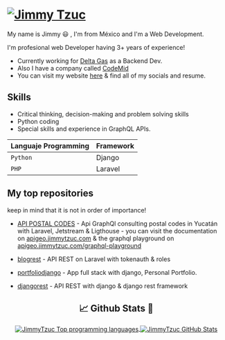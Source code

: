 [![Jimmy Tzuc](https://jimmytzuc.com/assets/img/logo.png)](https://jimmytzuc.com )
=============
My name is Jimmy 😃 , I'm from México and I'm a Web Development.

I'm profesional web Developer having 3+ years of experience!
  
* Currently working for [Delta Gas](https://deltagas.com.mx/) as a Backend Dev.
* Also I have a company called [CodeMid](https://codemid.mx/)
* You can visit my website [here](https://jimmytzuc.com/) & find all of my socials and resume.

## Skills

* Critical thinking, decision-making and problem solving skills
* Python coding
* Special skills and experience in GraphQL APIs.

| Languaje Programming | Framework |
| ------ | ------ |
| `Python` | Django |
| `PHP` | Laravel|

## My top repositories

keep in mind that it is not in order of importance!

- [API POSTAL CODES](https://github.com/JimmyTzuc/blogautoadministrable) - Api GraphQl consulting postal codes in Yucatán with Laravel, Jetstream & Ligthouse - you can visit the documentation on [apigeo.jimmytzuc.com](http://apigeo.jimmytzuc.com/) & the graphql playground on [apigeo.jimmytzuc.com/graphql-playground](http://apigeo.jimmytzuc.com/graphql-playground)

- [blogrest](https://github.com/JimmyTzuc/blogrest) - API REST on Laravel with tokenauth & roles

- [portfoliodjango](https://github.com/JimmyTzuc/portfoliodjango) - App full stack with django, Personal Portfolio.

- [djangorest](https://github.com/JimmyTzuc/djangorest) - API REST with django & django rest framework


<div align="center">

## :chart_with_upwards_trend: Github Stats :rocket:

<a href="https://github.com/J4ckDev/J4ckDev">
  <img align="center" src="https://github-readme-stats.vercel.app/api?username=JimmyTzuc&show_icons=true&line_height=27&count_private=true&title_color=FF8E43&text_color=DFDFDF&icon_color=5EC3FF&bg_color=1E1E1E" alt="JimmyTzuc Top programming languages"/>
</a>
<a href="https://github.com/JimmyTzuc/JimmyTzuc">
  <img align="center" src="https://github-readme-stats.vercel.app/api/top-langs/?username=JimmyTzuc&langs_count=3&title_color=FF8E43&text_color=DFDFDF&bg_color=1E1E1E" alt="JimmyTzuc GitHub Stats" />
</a>
</div>
